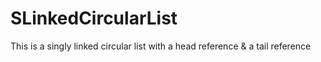 SLinkedCircularList
===================

This is a singly linked circular list with a head reference &amp; a tail reference
